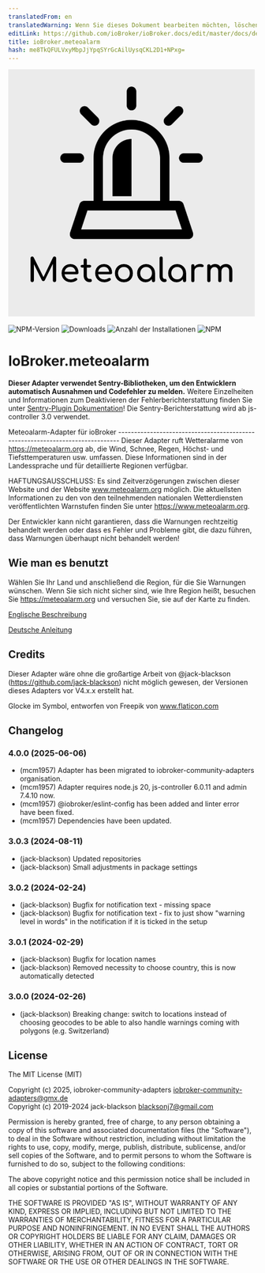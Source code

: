 ```yaml
---
translatedFrom: en
translatedWarning: Wenn Sie dieses Dokument bearbeiten möchten, löschen Sie bitte das Feld "translationsFrom". Andernfalls wird dieses Dokument automatisch erneut übersetzt
editLink: https://github.com/ioBroker/ioBroker.docs/edit/master/docs/de/adapterref/iobroker.meteoalarm/README.md
title: ioBroker.meteoalarm
hash: me8TkQFULVxyMbpJjYpqSYrGcAilUysqCKL2D1+NPxg=
---
```

![Logo](../../../en/adapterref/iobroker.meteoalarm/admin/meteoalarm.png)

![NPM-Version](http://img.shields.io/npm/v/iobroker.meteoalarm.svg)
![Downloads](https://img.shields.io/npm/dm/iobroker.meteoalarm.svg)
![Anzahl der Installationen](http://iobroker.live/badges/meteoalarm-stable.svg)
![NPM](https://nodei.co/npm/iobroker.meteoalarm.png?downloads=true)

# IoBroker.meteoalarm
**Dieser Adapter verwendet Sentry-Bibliotheken, um den Entwicklern automatisch Ausnahmen und Codefehler zu melden.** Weitere Einzelheiten und Informationen zum Deaktivieren der Fehlerberichterstattung finden Sie unter [Sentry-Plugin Dokumentation](https://github.com/ioBroker/plugin-sentry#plugin-sentry)! Die Sentry-Berichterstattung wird ab js-controller 3.0 verwendet.

Meteoalarm-Adapter für ioBroker ------------------------------------------------------------------------------ Dieser Adapter ruft Wetteralarme von https://meteoalarm.org ab, die Wind, Schnee, Regen, Höchst- und Tiefsttemperaturen usw. umfassen. Diese Informationen sind in der Landessprache und für detaillierte Regionen verfügbar.

HAFTUNGSAUSSCHLUSS: Es sind Zeitverzögerungen zwischen dieser Website und der Website www.meteoalarm.org möglich. Die aktuellsten Informationen zu den von den teilnehmenden nationalen Wetterdiensten veröffentlichten Warnstufen finden Sie unter https://www.meteoalarm.org.

Der Entwickler kann nicht garantieren, dass die Warnungen rechtzeitig behandelt werden oder dass es Fehler und Probleme gibt, die dazu führen, dass Warnungen überhaupt nicht behandelt werden!

## Wie man es benutzt
Wählen Sie Ihr Land und anschließend die Region, für die Sie Warnungen wünschen. Wenn Sie sich nicht sicher sind, wie Ihre Region heißt, besuchen Sie https://meteoalarm.org und versuchen Sie, sie auf der Karte zu finden.

[Englische Beschreibung](docs/en/meteoalarm.md)

[Deutsche Anleitung](docs/de/meteoalarm.md)

## Credits
Dieser Adapter wäre ohne die großartige Arbeit von @jack-blackson (https://github.com/jack-blackson) nicht möglich gewesen, der Versionen dieses Adapters vor V4.x.x erstellt hat.

Glocke im Symbol, entworfen von Freepik von www.flaticon.com

## Changelog

<!--
	Placeholder for the next version (at the beginning of the line):
	### **WORK IN PROGRESS**
-->
### 4.0.0 (2025-06-06)
* (mcm1957) Adapter has been migrated to iobroker-community-adapters organisation.
* (mcm1957) Adapter requires node.js 20, js-controller 6.0.11 and admin 7.4.10 now.
* (mcm1957) @iobroker/eslint-config has been added and linter error have been fixed.
* (mcm1957) Dependencies have been updated.

### 3.0.3 (2024-08-11)
* (jack-blackson) Updated repositories
* (jack-blackson) Small adjustments in package settings

### 3.0.2 (2024-02-24)
* (jack-blackson) Bugfix for notification text - missing space
* (jack-blackson) Bugfix for notification text - fix to just show "warning level in words" in the notification if it is ticked in the setup

### 3.0.1 (2024-02-29)
* (jack-blackson) Bugfix for location names
* (jack-blackson) Removed necessity to choose country, this is now automatically detected

### 3.0.0 (2024-02-26)
* (jack-blackson) Breaking change: switch to locations instead of choosing geocodes to be able to also handle warnings coming with polygons (e.g. Switzerland)

## License
The MIT License (MIT)

Copyright (c) 2025, iobroker-community-adapters <iobroker-community-adapters@gmx.de>  
Copyright (c) 2019-2024 jack-blackson <blacksonj7@gmail.com>

Permission is hereby granted, free of charge, to any person obtaining a copy
of this software and associated documentation files (the "Software"), to deal
in the Software without restriction, including without limitation the rights
to use, copy, modify, merge, publish, distribute, sublicense, and/or sell
copies of the Software, and to permit persons to whom the Software is
furnished to do so, subject to the following conditions:

The above copyright notice and this permission notice shall be included in
all copies or substantial portions of the Software.

THE SOFTWARE IS PROVIDED "AS IS", WITHOUT WARRANTY OF ANY KIND, EXPRESS OR
IMPLIED, INCLUDING BUT NOT LIMITED TO THE WARRANTIES OF MERCHANTABILITY,
FITNESS FOR A PARTICULAR PURPOSE AND NONINFRINGEMENT. IN NO EVENT SHALL THE
AUTHORS OR COPYRIGHT HOLDERS BE LIABLE FOR ANY CLAIM, DAMAGES OR OTHER
LIABILITY, WHETHER IN AN ACTION OF CONTRACT, TORT OR OTHERWISE, ARISING FROM,
OUT OF OR IN CONNECTION WITH THE SOFTWARE OR THE USE OR OTHER DEALINGS IN
THE SOFTWARE.